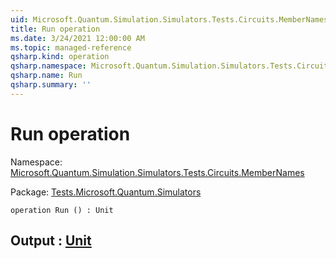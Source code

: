 ```yaml
---
uid: Microsoft.Quantum.Simulation.Simulators.Tests.Circuits.MemberNames.Run
title: Run operation
ms.date: 3/24/2021 12:00:00 AM
ms.topic: managed-reference
qsharp.kind: operation
qsharp.namespace: Microsoft.Quantum.Simulation.Simulators.Tests.Circuits.MemberNames
qsharp.name: Run
qsharp.summary: ''
---
```


# Run operation

Namespace: [Microsoft.Quantum.Simulation.Simulators.Tests.Circuits.MemberNames](xref:Microsoft.Quantum.Simulation.Simulators.Tests.Circuits.MemberNames)

Package: [Tests.Microsoft.Quantum.Simulators](https://nuget.org/packages/Tests.Microsoft.Quantum.Simulators)




```qsharp
operation Run () : Unit
```


## Output : [Unit](xref:microsoft.quantum.lang-ref.unit)

